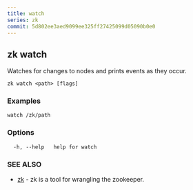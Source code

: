 ```yaml
---
title: watch
series: zk
commit: 5d802ee3aed9099ee325ff27425099d05090b0e0
---
```

## zk watch

Watches for changes to nodes and prints events as they occur.

```
zk watch <path> [flags]
```

### Examples

```
watch /zk/path
```

### Options

```
  -h, --help   help for watch
```

### SEE ALSO

* [zk](../)	 - zk is a tool for wrangling the zookeeper.

